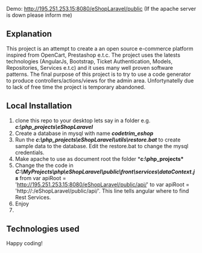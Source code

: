Demo: http://195.251.253.15:8080/eShopLaravel/public 
(If the apache server is down please inform me)

## Explanation
This project is an attempt to create a an open source e-commerce platform inspired from OpenCart, Prestashop e.t.c. The project uses the latests technologies (AngularJs, Bootstrap, Ticket Authentication, Models, Repositories, Services e.t.c) and it uses many well proven software patterns. The final purpose of this project is to try to use a code generator to produce controllers/actions/views for the admin area. Unfortynatelly due to lack of free time the project is temporary abandoned.

## Local Installation

1. clone this repo to your desktop lets say in a folder e.g. ***c:\php_projects\eShopLaravel***
2. Create a database in mysql with name ***codetrim_eshop***
3. Run the ***c:\php_projects\eShopLaravel\utils\restore.bat*** to create sample data to the database. Edit the restore.bat to change the mysql credentials.
4. Make apache to use as document root the folder ***c:\php_projects\***
5. Change the the code in ***C:\MyProjects\php\eShopLaravel\public\front\services\dataContext.js*** from var apiRoot = 'http://195.251.253.15:8080/eShopLaravel/public/api/' to var apiRoot = 'http://<host>:<port>/eShopLaravel/public/api/'. This line tells angular where to find Rest Services.
6. Enjoy
7. 

## Technologies used

Happy coding!
